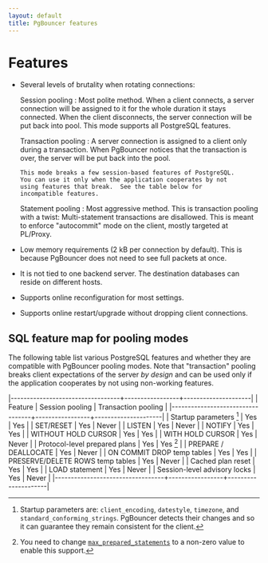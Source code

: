 ```yaml
---
layout: default
title: PgBouncer features
---
```


# Features

-   Several levels of brutality when rotating connections:

     Session pooling
     :  Most polite method.  When a client connects, a server
        connection will be assigned to it for the whole duration it
        stays connected.  When the client disconnects, the server
        connection will be put back into pool.  This mode supports all
        PostgreSQL features.

     Transaction pooling
     :  A server connection is assigned to a client only during a
        transaction.  When PgBouncer notices that the transaction is
        over, the server will be put back into the pool.

        This mode breaks a few session-based features of PostgreSQL.
        You can use it only when the application cooperates by not
        using features that break.  See the table below for
        incompatible features.

     Statement pooling
     :  Most aggressive method.  This is transaction pooling with a
        twist: Multi-statement transactions are disallowed.  This is
        meant to enforce "autocommit" mode on the client, mostly
        targeted at PL/Proxy.

-   Low memory requirements (2 kB per connection by default).  This is
    because PgBouncer does not need to see full packets at once.

-   It is not tied to one backend server.  The destination databases
    can reside on different hosts.

-   Supports online reconfiguration for most settings.

-   Supports online restart/upgrade without dropping client connections.


## SQL feature map for pooling modes

The following table list various PostgreSQL features and whether they
are compatible with PgBouncer pooling modes.  Note that "transaction"
pooling breaks client expectations of the server _by design_ and can
be used only if the application cooperates by not using non-working
features.

|----------------------------------+-----------------+---------------------|
| Feature                          | Session pooling | Transaction pooling |
|----------------------------------+-----------------+---------------------|
| Startup parameters [^0]          | Yes             | Yes                 |
| SET/RESET                        | Yes             | Never               |
| LISTEN                           | Yes             | Never               |
| NOTIFY                           | Yes             | Yes                 |
| WITHOUT HOLD CURSOR              | Yes             | Yes                 |
| WITH HOLD CURSOR                 | Yes             | Never               |
| Protocol-level prepared plans    | Yes             | Yes [^1]            |
| PREPARE / DEALLOCATE             | Yes             | Never               |
| ON COMMIT DROP temp tables       | Yes             | Yes                 |
| PRESERVE/DELETE ROWS temp tables | Yes             | Never               |
| Cached plan reset                | Yes             | Yes                 |
| LOAD statement                   | Yes             | Never               |
| Session-level advisory locks     | Yes             | Never               |
|----------------------------------+-----------------+---------------------|

[^0]:
    Startup parameters are: `client_encoding`, `datestyle`, `timezone`,
    and `standard_conforming_strings`.  PgBouncer detects their
    changes and so it can guarantee they remain consistent for the
    client.

[^1]:
    You need to change
    [`max_prepared_statements`](/config.html#max_prepared_statements) to a
    non-zero value to enable this support.
